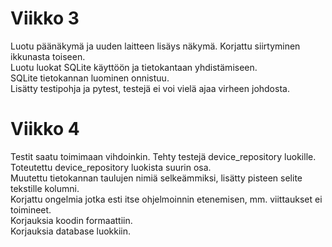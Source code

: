 # Viikko 3  
Luotu päänäkymä ja uuden laitteen lisäys näkymä. Korjattu siirtyminen ikkunasta toiseen.  
Luotu luokat SQLite käyttöön ja tietokantaan yhdistämiseen.  
SQLite tietokannan luominen onnistuu.  
Lisätty testipohja ja pytest, testejä ei voi vielä ajaa virheen johdosta.  
  
# Viikko 4  
Testit saatu toimimaan vihdoinkin. Tehty testejä device_repository luokille.  
Toteutettu device_repository luokista suurin osa.  
Muutettu tietokannan taulujen nimiä selkeämmiksi, lisätty pisteen selite tekstille kolumni.  
Korjattu ongelmia jotka esti itse ohjelmoinnin etenemisen, mm. viittaukset ei toimineet.  
Korjauksia koodin formaattiin.  
Korjauksia database luokkiin.  

